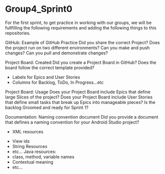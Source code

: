 # Group4_Sprint0

For the first sprint, to get practice in working with our groups, we will be fullfilling the following
requirements and adding the following things to this repositories.

GitHub: Example of GitHub Practice
Did you share the correct Project?
Does the project run on two different environments?
Can you make and push changes?
Can you pull and demonstrate changes?

Project Board: Created
Did you create a Project Board in GitHub?
Does the board follow the correct template provided?
* Labels for Epics and User Stories
* Columns for Backlog, ToDo, In Progress...etc

Project Board: Usage
Does your Project Board include Epics that define large Slices of the project?
Does your Project Board include User Stories that define small tasks that break up Epics into manageable pieces?
Is the backlog Groomed and ready for Sprint 1?

Documentation: Naming convention document
Did you provide a document that defines a naming convention for your Android Studio project?
* XML resources
+ View ids
+ String Resources
+ etc...
Java resources:
+ class, method, variable names
+ Contextual meaning
+ etc...
